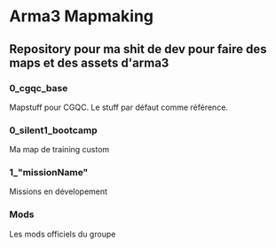 # Arma3 Mapmaking
## Repository pour ma shit de dev pour faire des maps et des assets d'arma3

### 0_cgqc_base
Mapstuff pour CGQC. Le stuff par défaut comme référence.

### 0_silent1_bootcamp
Ma map de training custom

### 1_"missionName"
Missions en dévelopement

### Mods
Les mods officiels du groupe
 
